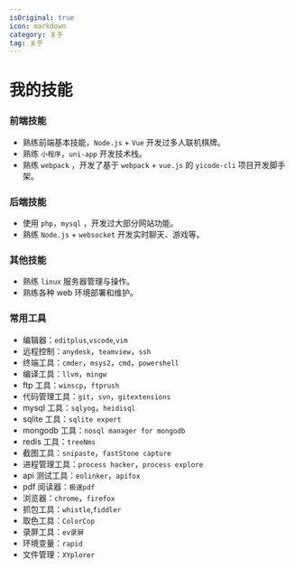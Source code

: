 ```yaml
---
isOriginal: true
icon: markdown
category: 关于
tag: 关于
---
```


# 我的技能

### 前端技能

-   熟练前端基本技能，`Node.js` + `Vue` 开发过多人联机棋牌。
-   熟练 `小程序`，`uni-app` 开发技术栈。
-   熟练 `webpack` ，开发了基于 `webpack` + `vue.js` 的 `yicode-cli` 项目开发脚手架。

### 后端技能

-   使用 `php`，`mysql` ，开发过大部分网站功能。
-   熟练 `Node.js` + `websocket` 开发实时聊天、游戏等。

### 其他技能

-   熟练 `linux` 服务器管理与操作。
-   熟练各种 web 环境部署和维护。

### 常用工具

-   编辑器：`editplus`,`vscode`,`vim`
-   远程控制：`anydesk`，`teamview`，`ssh`
-   终端工具：`cmder`，`msys2`，`cmd`，`powershell`
-   编译工具：`llvm`，`mingw`
-   ftp 工具：`winscp`，`ftprush`
-   代码管理工具：`git`，`svn`，`gitextensions`
-   mysql 工具：`sqlyog`，`heidisql`
-   sqlite 工具：`sqlite expert`
-   mongodb 工具：`nosql manager for mongodb`
-   redis 工具：`treeNms`
-   截图工具：`snipaste`，`fastStone capture`
-   进程管理工具：`process hacker`，`process explore`
-   api 测试工具：`eolinker`，`apifox`
-   pdf 阅读器：`极速pdf`
-   浏览器：`chrome`，`firefox`
-   抓包工具：`whistle`,`fiddler`
-   取色工具：`ColorCop`
-   录屏工具：`ev录屏`
-   环境变量：`rapid`
-   文件管理：`XYplorer`
